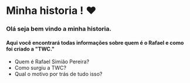 # Minha historia ! :heart:

### Olá seja bem vindo a minha historia.

#### Aqui você encontrará todas informações sobre quem é o Rafael e como foi criado a "TWC."



- Quem é Rafael Simião Pereira?
- Como surgiu a TWC?
- Qual o motivo por trás de tudo isso?
